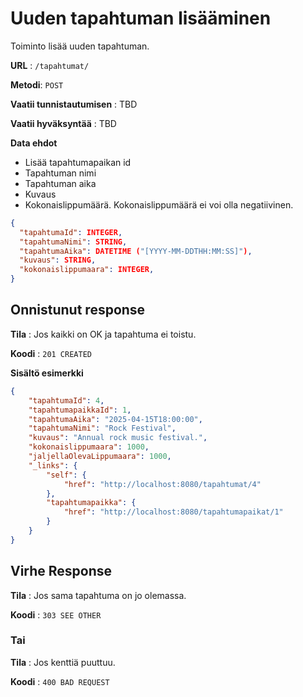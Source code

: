 # Uuden tapahtuman lisääminen

Toiminto lisää uuden tapahtuman.

**URL** : `/tapahtumat/`

**Metodi**: `POST`

**Vaatii tunnistautumisen** : TBD

**Vaatii hyväksyntää** : TBD

**Data ehdot**
- Lisää tapahtumapaikan id
- Tapahtuman nimi
- Tapahtuman aika
- Kuvaus
- Kokonaislippumäärä. Kokonaislippumäärä ei voi olla negatiivinen.
```json
{
  "tapahtumaId": INTEGER,
  "tapahtumaNimi": STRING,
  "tapahtumaAika": DATETIME ("[YYYY-MM-DDTHH:MM:SS]"),
  "kuvaus": STRING,
  "kokonaislippumaara": INTEGER,
}
```

## Onnistunut response

**Tila** : Jos kaikki on OK ja tapahtuma ei toistu.

**Koodi** : `201 CREATED`

**Sisältö esimerkki**
```json
{
    "tapahtumaId": 4,
    "tapahtumapaikkaId": 1,
    "tapahtumaAika": "2025-04-15T18:00:00",
    "tapahtumaNimi": "Rock Festival",
    "kuvaus": "Annual rock music festival.",
    "kokonaislippumaara": 1000,
    "jaljellaOlevaLippumaara": 1000,
    "_links": {
        "self": {
            "href": "http://localhost:8080/tapahtumat/4"
        },
        "tapahtumapaikka": {
            "href": "http://localhost:8080/tapahtumapaikat/1"
        }
    }
}
```

## Virhe Response

**Tila** : Jos sama tapahtuma on jo olemassa.

**Koodi** : `303 SEE OTHER`

### Tai

**Tila** : Jos kenttiä puuttuu.

**Koodi** : `400 BAD REQUEST`
